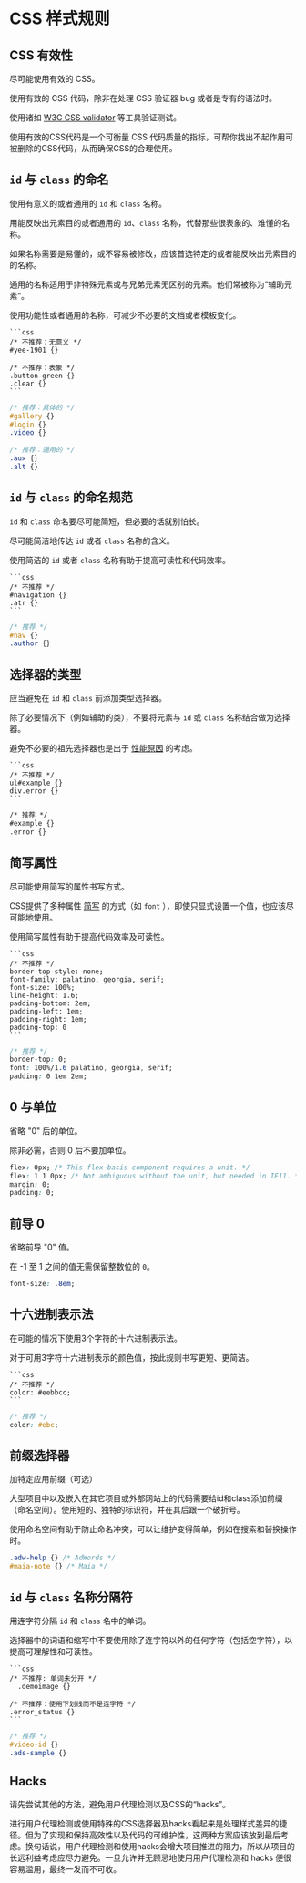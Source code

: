# CSS 样式规则

## CSS 有效性

尽可能使用有效的 CSS。

使用有效的 CSS 代码，除非在处理 CSS 验证器 bug 或者是专有的语法时。

使用诸如 [W3C CSS validator](http://jigsaw.w3.org/css-validator/) 等工具验证测试。

使用有效的CSS代码是一个可衡量 CSS 代码质量的指标，可帮你找出不起作用可被删除的CSS代码，从而确保CSS的合理使用。

## `id` 与 `class` 的命名

使用有意义的或者通用的 `id` 和 `class` 名称。

用能反映出元素目的或者通用的 `id`、`class` 名称，代替那些很表象的、难懂的名称。

如果名称需要是易懂的，或不容易被修改，应该首选特定的或者能反映出元素目的的名称。

通用的名称适用于非特殊元素或与兄弟元素无区别的元素。他们常被称为“辅助元素”。

使用功能性或者通用的名称，可减少不必要的文档或者模板变化。

````{warning}
```css
/* 不推荐：无意义 */
#yee-1901 {}

/* 不推荐：表象 */
.button-green {}
.clear {}
```
````

```css
/* 推荐：具体的 */
#gallery {}
#login {}
.video {}
  
/* 推荐：通用的 */
.aux {}
.alt {}
```

## `id` 与 `class` 的命名规范


`id` 和 `class` 命名要尽可能简短，但必要的话就别怕长。

尽可能简洁地传达 `id` 或者 `class` 名称的含义。

使用简洁的 `id` 或者 `class` 名称有助于提高可读性和代码效率。

````{warning}
```css
/* 不推荐 */
#navigation {}
.atr {}
```
````

```css
/* 推荐 */
#nav {}
.author {}
```

## 选择器的类型

应当避免在 `id` 和 `class` 前添加类型选择器。

除了必要情况下（例如辅助的类），不要将元素与 `id` 或 `class` 名称结合做为选择器。

避免不必要的祖先选择器也是出于 [性能原因](http://www.stevesouders.com/blog/2009/06/18/simplifying-css-selectors/) 的考虑。

````{warning}
```css
/* 不推荐 */
ul#example {}
div.error {}
```
````
```html
/* 推荐 */
#example {}
.error {}
```

## 简写属性

尽可能使用简写的属性书写方式。

CSS提供了多种属性 [简写](http://www.w3.org/TR/CSS21/about.html#shorthand) 的方式（如 ``font`` ），即使只显式设置一个值，也应该尽可能地使用。

使用简写属性有助于提高代码效率及可读性。

````{warning}
```css
/* 不推荐 */
border-top-style: none;
font-family: palatino, georgia, serif;
font-size: 100%;
line-height: 1.6;
padding-bottom: 2em;
padding-left: 1em;
padding-right: 1em;
padding-top: 0
```
````
```css
/* 推荐 */
border-top: 0;
font: 100%/1.6 palatino, georgia, serif;
padding: 0 1em 2em;
```

## 0 与单位

省略 "0" 后的单位。

除非必需，否则 0 后不要加单位。

```css
flex: 0px; /* This flex-basis component requires a unit. */
flex: 1 1 0px; /* Not ambiguous without the unit, but needed in IE11. */
margin: 0;
padding: 0;
```

## 前导 0

省略前导 "0" 值。

在 -1 至 1 之间的值无需保留整数位的 `0`。

```css
font-size: .8em;
```

## 十六进制表示法

在可能的情况下使用3个字符的十六进制表示法。

对于可用3字符十六进制表示的颜色值，按此规则书写更短、更简洁。

````{warning}
```css
/* 不推荐 */
color: #eebbcc;
```
````

```css
/* 推荐 */
color: #ebc;
```

## 前缀选择器

加特定应用前缀（可选）

大型项目中以及嵌入在其它项目或外部网站上的代码需要给id和class添加前缀（命名空间）。使用短的、独特的标识符，并在其后跟一个破折号。

使用命名空间有助于防止命名冲突，可以让维护变得简单，例如在搜索和替换操作时。

```css
.adw-help {} /* AdWords */
#maia-note {} /* Maia */
```

## `id` 与 `class` 名称分隔符

用连字符分隔 `id` 和 `class` 名中的单词。

选择器中的词语和缩写中不要使用除了连字符以外的任何字符（包括空字符），以提高可理解性和可读性。

````{warning}
```css
/* 不推荐: 单词未分开 */
  .demoimage {}
  
/* 不推荐：使用下划线而不是连字符 */
.error_status {}
```
````
```css
/* 推荐 */
#video-id {}
.ads-sample {}
```
## Hacks

请先尝试其他的方法，避免用户代理检测以及CSS的“hacks”。

进行用户代理检测或使用特殊的CSS选择器及hacks看起来是处理样式差异的捷径。但为了实现和保持高效性以及代码的可维护性，这两种方案应该放到最后考虑。换句话说，用户代理检测和使用hacks会增大项目推进的阻力，所以从项目的长远利益考虑应尽力避免。一旦允许并无顾忌地使用用户代理检测和 hacks 便很容易滥用，最终一发而不可收。
